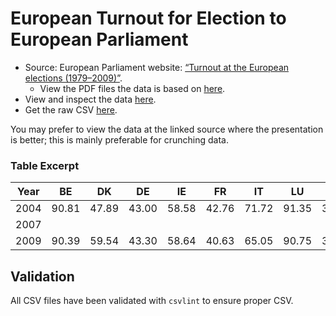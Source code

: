 European Turnout for Election to European Parliament
====================================================
- Source: European Parliament website: [“Turnout at the European elections (1979–2009)”][source].
    + View the PDF files the data is based on [here][source].
- View and inspect the data [here][view].
- Get the raw CSV [here][raw].

You may prefer to view the data at the linked source where the presentation is better; this is mainly preferable for crunching data.

### Table Excerpt ###
Year | BE | DK | DE | IE | FR | IT | LU | NL | UK | EL | ES | PT | SE | AT | FI | CZ | EE | CY | LT | LV | HU | MT | PL | SI | SK | BG | RO
-----|----|----|----|----|----|----|----|----|----|----|----|----|----|----|----|----|----|----|----|----|----|----|----|----|----|----|----
2004 | 90.81 | 47.89 | 43.00 | 58.58 | 42.76 | 71.72 | 91.35 | 39.26 | 38.52 | 63.22 | 45.14 | 38.60 | 37.85 | 42.43 | 39.43 | 28.30 | 26.83 | 72.50 | 48.38 | 41.34 | 38.50 | 82.39 | 20.87 | 28.35 | 16.97 |  |
2007 |  |  |  |  |  |  |  |  |  |  |  |  |  |  |  |  |  |  |  |  |  |  |  |  |  | 29.22 | 29.47
2009 | 90.39 | 59.54 | 43.30 | 58.64 | 40.63 | 65.05 | 90.75 | 36.75 | 34.70 | 52.61 | 44.90 | 36.78 | 45.53 | 45.97 | 40.30 | 28.20 | 43.90 | 59.40 | 20.98 | 53.70 | 36.31 | 78.79 | 24.53 | 28.33 | 19.64 | 38.99 | 27.67

Validation
----------
All CSV files have been validated with `csvlint` to ensure proper CSV.


[source]: http://www.europarl.europa.eu/aboutparliament/en/000cdcd9d4/Turnout-(1979-2009).html
[view]: https://github.com/ndarville/data/blob/master/elections/_turnout/eu/european-parliament/data.csv
[raw]: https://github.com/ndarville/data/raw/master/elections/_turnout/eu/european-parliament/data.csv
